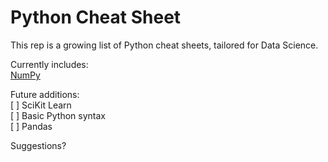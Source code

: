 # Python Cheat Sheet

This rep is a growing list of Python cheat sheets, tailored for Data Science.

Currently includes: </br>
[NumPy]()

Future additions: </br>
[ ] SciKit Learn </br>
[ ] Basic Python syntax </br>
[ ] Pandas

Suggestions?
